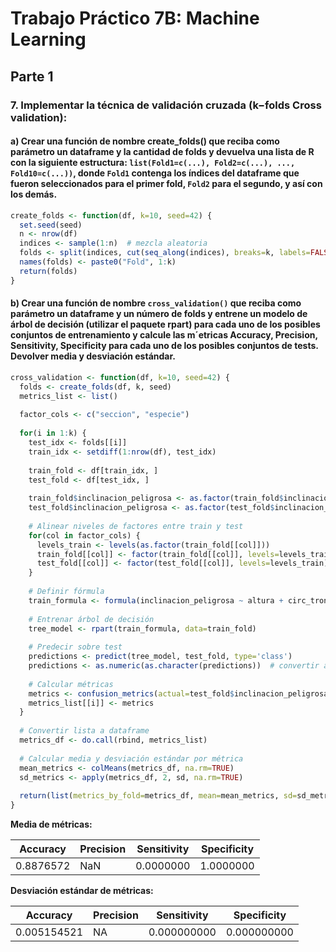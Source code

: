 # Trabajo Práctico 7B: Machine Learning


## Parte 1


### 7. Implementar la técnica de validación cruzada (k−folds Cross validation):

#### a) Crear una función de nombre create_folds() que reciba como parámetro un dataframe y la cantidad de folds y devuelva una lista de R con la siguiente estructura: `list(Fold1=c(...), Fold2=c(...), ..., Fold10=c(...))`, donde `Fold1` contenga los índices del dataframe que fueron seleccionados para el primer fold, `Fold2` para el segundo, y así con los demás.

```r
create_folds <- function(df, k=10, seed=42) {
  set.seed(seed)
  n <- nrow(df)
  indices <- sample(1:n)  # mezcla aleatoria
  folds <- split(indices, cut(seq_along(indices), breaks=k, labels=FALSE))
  names(folds) <- paste0("Fold", 1:k)
  return(folds)
}
```


#### b) Crear una función de nombre `cross_validation()` que reciba como parámetro un dataframe y un número de folds y entrene un modelo de árbol de decisión (utilizar el paquete rpart) para cada uno de los posibles conjuntos de entrenamiento y calcule las m´etricas Accuracy, Precision, Sensitivity, Specificity para cada uno de los posibles conjuntos de tests. Devolver media y desviación estándar.

```r
cross_validation <- function(df, k=10, seed=42) {
  folds <- create_folds(df, k, seed)
  metrics_list <- list()
  
  factor_cols <- c("seccion", "especie")
  
  for(i in 1:k) {
    test_idx <- folds[[i]]
    train_idx <- setdiff(1:nrow(df), test_idx)
    
    train_fold <- df[train_idx, ]
    test_fold <- df[test_idx, ]
    
    train_fold$inclinacion_peligrosa <- as.factor(train_fold$inclinacion_peligrosa)
    test_fold$inclinacion_peligrosa <- as.factor(test_fold$inclinacion_peligrosa)
    
    # Alinear niveles de factores entre train y test
    for(col in factor_cols) {
      levels_train <- levels(as.factor(train_fold[[col]]))
      train_fold[[col]] <- factor(train_fold[[col]], levels=levels_train)
      test_fold[[col]] <- factor(test_fold[[col]], levels=levels_train)
    }
    
    # Definir fórmula
    train_formula <- formula(inclinacion_peligrosa ~ altura + circ_tronco_cm + lat + long + seccion + especie)
    
    # Entrenar árbol de decisión
    tree_model <- rpart(train_formula, data=train_fold)
    
    # Predecir sobre test
    predictions <- predict(tree_model, test_fold, type='class')
    predictions <- as.numeric(as.character(predictions))  # convertir a 0/1
    
    # Calcular métricas
    metrics <- confusion_metrics(actual=test_fold$inclinacion_peligrosa, predicted=predictions)
    metrics_list[[i]] <- metrics
  }
  
  # Convertir lista a dataframe
  metrics_df <- do.call(rbind, metrics_list)
  
  # Calcular media y desviación estándar por métrica
  mean_metrics <- colMeans(metrics_df, na.rm=TRUE)
  sd_metrics <- apply(metrics_df, 2, sd, na.rm=TRUE)
  
  return(list(metrics_by_fold=metrics_df, mean=mean_metrics, sd=sd_metrics))
}
```


**Media de métricas:**

| Accuracy  | Precision | Sensitivity | Specificity |
|-----------|-----------|-------------|-------------|
| 0.8876572 | NaN       | 0.0000000   | 1.0000000   |


**Desviación estándar de métricas:**

| Accuracy    | Precision | Sensitivity | Specificity |
|-------------|-----------|-------------|-------------|
| 0.005154521 | NA        | 0.000000000 | 0.000000000 |
